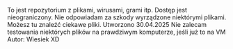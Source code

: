 To jest repozytorium z plikami, wirusami, grami itp. Dostęp jest nieograniczony. Nie odpowiadam za szkody wyrządzone niektórymi plikami.
Możesz tu znaleźć ciekawe pliki. 
Utworzono 30.04.2025
Nie zalecam testowania niektórych plików na prawdziwym komputerze, jeśli już to na VM
Autor: Wiesiek XD
